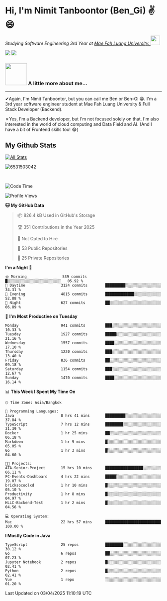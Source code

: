# Hi, I'm Nimit Tanboontor (Ben_Gi) ✌😄
<p><em>Studying Software Engineering 3rd Year at <a href="https://en.mfu.ac.th/home.html"> Mae Fah Luang University.
</a><img src="https://media.giphy.com/media/WUlplcMpOCEmTGBtBW/giphy.gif" width="30"> </em></p>


[![](https://img.shields.io/badge/linkedin-%230077B5.svg?style=for-the-badge&logo=linkedin)]([https://www.linkedin.com/in/thanaphoom-babparn/](https://www.linkedin.com/in/nimit-tanbooutor-798139246/))
[![](https://img.shields.io/badge/Medium-12100E?style=for-the-badge&logo=medium&logoColor=white)](https://medium.com/@nimittanbooutor)

### <img src="https://media.giphy.com/media/VgCDAzcKvsR6OM0uWg/giphy.gif" width="70"> A little more about me...  

<hr> <!-- Horizontal line -->

&#10004;Again, I'm Nimit Tanboontor, but you can call me Ben or Ben-Gi 😁. I'm a 3rd year software engineer student at Mae Fah Luang University & Full Stack Developer (Backend).

&#10007;Yes, I'm a Backend developer, but I'm not focused solely on that. I'm also interested in the world of cloud computing and Data Field and AI. (And I have a bit of Frontend skills too! 😂)


## My Github Stats

[![All Stats](https://github-readme-stats.vercel.app/api?username=6531503042&show_icons=true&theme=algolia)](https://github.com/6531503042)

<p><img align="center" src="https://github-readme-streak-stats.herokuapp.com/?user=6531503042&" alt="6531503042" /></p>

<br />


<!--START_SECTION:waka-->
![Code Time](http://img.shields.io/badge/Code%20Time-430%20hrs%2016%20mins-blue)

![Profile Views](http://img.shields.io/badge/Profile%20Views-2-blue)

**🐱 My GitHub Data** 

> 📦 826.4 kB Used in GitHub's Storage 
 > 
> 🏆 351 Contributions in the Year 2025
 > 
> 🚫 Not Opted to Hire
 > 
> 📜 53 Public Repositories 
 > 
> 🔑 25 Private Repositories 
 > 
**I'm a Night 🦉** 

```text
🌞 Morning                539 commits         █░░░░░░░░░░░░░░░░░░░░░░░░   05.92 % 
🌆 Daytime                3124 commits        █████████░░░░░░░░░░░░░░░░   34.31 % 
🌃 Evening                4815 commits        █████████████░░░░░░░░░░░░   52.88 % 
🌙 Night                  627 commits         ██░░░░░░░░░░░░░░░░░░░░░░░   06.89 % 
```
📅 **I'm Most Productive on Tuesday** 

```text
Monday                   941 commits         ███░░░░░░░░░░░░░░░░░░░░░░   10.33 % 
Tuesday                  1927 commits        █████░░░░░░░░░░░░░░░░░░░░   21.16 % 
Wednesday                1557 commits        ████░░░░░░░░░░░░░░░░░░░░░   17.10 % 
Thursday                 1220 commits        ███░░░░░░░░░░░░░░░░░░░░░░   13.40 % 
Friday                   836 commits         ██░░░░░░░░░░░░░░░░░░░░░░░   09.18 % 
Saturday                 1154 commits        ███░░░░░░░░░░░░░░░░░░░░░░   12.67 % 
Sunday                   1470 commits        ████░░░░░░░░░░░░░░░░░░░░░   16.14 % 
```


📊 **This Week I Spent My Time On** 

```text
🕑︎ Time Zone: Asia/Bangkok

💬 Programming Languages: 
Java                     8 hrs 41 mins       █████████░░░░░░░░░░░░░░░░   37.84 % 
TypeScript               7 hrs 12 mins       ████████░░░░░░░░░░░░░░░░░   31.39 % 
Docker                   1 hr 25 mins        ██░░░░░░░░░░░░░░░░░░░░░░░   06.18 % 
Markdown                 1 hr 9 mins         █░░░░░░░░░░░░░░░░░░░░░░░░   05.05 % 
Go                       1 hr 3 mins         █░░░░░░░░░░░░░░░░░░░░░░░░   04.60 % 

🐱‍💻 Projects: 
ATA-Senior-Project       15 hrs 10 mins      █████████████████░░░░░░░░   66.11 % 
FC-Events-Dashboard      4 hrs 22 mins       █████░░░░░░░░░░░░░░░░░░░░   19.07 % 
bricksocoolxd            1 hr 10 mins        █░░░░░░░░░░░░░░░░░░░░░░░░   05.10 % 
Productivity             1 hr 8 mins         █░░░░░░░░░░░░░░░░░░░░░░░░   04.97 % 
HLLC-Backend-Test        1 hr 2 mins         █░░░░░░░░░░░░░░░░░░░░░░░░   04.56 % 

💻 Operating System: 
Mac                      22 hrs 57 mins      █████████████████████████   100.00 % 
```

**I Mostly Code in Java** 

```text
TypeScript               25 repos            ████████░░░░░░░░░░░░░░░░░   30.12 % 
Go                       6 repos             ██░░░░░░░░░░░░░░░░░░░░░░░   07.23 % 
Jupyter Notebook         2 repos             █░░░░░░░░░░░░░░░░░░░░░░░░   02.41 % 
Python                   2 repos             █░░░░░░░░░░░░░░░░░░░░░░░░   02.41 % 
Vue                      1 repo              ░░░░░░░░░░░░░░░░░░░░░░░░░   01.20 % 
```




 Last Updated on 03/04/2025 11:10:19 UTC
<!--END_SECTION:waka-->
